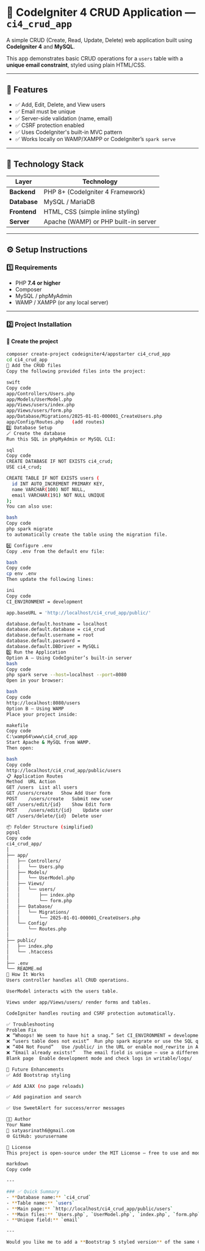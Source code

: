 # 🚀 CodeIgniter 4 CRUD Application — `ci4_crud_app`

A simple CRUD (Create, Read, Update, Delete) web application built using **CodeIgniter 4** and **MySQL**.

This app demonstrates basic CRUD operations for a `users` table with a **unique email constraint**, styled using plain HTML/CSS.

---

## 🧩 Features

- ✅ Add, Edit, Delete, and View users
- ✅ Email must be unique
- ✅ Server-side validation (name, email)
- ✅ CSRF protection enabled
- ✅ Uses CodeIgniter's built-in MVC pattern
- ✅ Works locally on WAMP/XAMPP or CodeIgniter’s `spark serve`

---

## 🧱 Technology Stack

| Layer | Technology |
|--------|-------------|
| **Backend** | PHP 8+ (CodeIgniter 4 Framework) |
| **Database** | MySQL / MariaDB |
| **Frontend** | HTML, CSS (simple inline styling) |
| **Server** | Apache (WAMP) or PHP built-in server |

---

## ⚙️ Setup Instructions

### 1️⃣ Requirements
- PHP **7.4 or higher**
- Composer
- MySQL / phpMyAdmin
- WAMP / XAMPP (or any local server)

---

### 2️⃣ Project Installation

#### 🧰 Create the project
```bash
composer create-project codeigniter4/appstarter ci4_crud_app
cd ci4_crud_app
🧩 Add the CRUD files
Copy the following provided files into the project:

swift
Copy code
app/Controllers/Users.php
app/Models/UserModel.php
app/Views/users/index.php
app/Views/users/form.php
app/Database/Migrations/2025-01-01-000001_CreateUsers.php
app/Config/Routes.php   (add routes)
3️⃣ Database Setup
🪄 Create the database
Run this SQL in phpMyAdmin or MySQL CLI:

sql
Copy code
CREATE DATABASE IF NOT EXISTS ci4_crud;
USE ci4_crud;

CREATE TABLE IF NOT EXISTS users (
  id INT AUTO_INCREMENT PRIMARY KEY,
  name VARCHAR(100) NOT NULL,
  email VARCHAR(191) NOT NULL UNIQUE
);
You can also use:

bash
Copy code
php spark migrate
to automatically create the table using the migration file.

4️⃣ Configure .env
Copy .env from the default env file:

bash
Copy code
cp env .env
Then update the following lines:

ini
Copy code
CI_ENVIRONMENT = development

app.baseURL = 'http://localhost/ci4_crud_app/public/'

database.default.hostname = localhost
database.default.database = ci4_crud
database.default.username = root
database.default.password =
database.default.DBDriver = MySQLi
5️⃣ Run the Application
Option A — Using CodeIgniter’s built-in server
bash
Copy code
php spark serve --host=localhost --port=8080
Open in your browser:

bash
Copy code
http://localhost:8080/users
Option B — Using WAMP
Place your project inside:

makefile
Copy code
C:\wamp64\www\ci4_crud_app
Start Apache & MySQL from WAMP.
Then open:

bash
Copy code
http://localhost/ci4_crud_app/public/users
📋 Application Routes
Method	URL	Action
GET	/users	List all users
GET	/users/create	Show Add User form
POST	/users/create	Submit new user
GET	/users/edit/{id}	Show Edit form
POST	/users/edit/{id}	Update user
GET	/users/delete/{id}	Delete user

📦 Folder Structure (simplified)
pgsql
Copy code
ci4_crud_app/
│
├── app/
│   ├── Controllers/
│   │   └── Users.php
│   ├── Models/
│   │   └── UserModel.php
│   ├── Views/
│   │   └── users/
│   │       ├── index.php
│   │       └── form.php
│   ├── Database/
│   │   └── Migrations/
│   │       └── 2025-01-01-000001_CreateUsers.php
│   └── Config/
│       └── Routes.php
│
├── public/
│   ├── index.php
│   └── .htaccess
│
├── .env
└── README.md
🧠 How It Works
Users controller handles all CRUD operations.

UserModel interacts with the users table.

Views under app/Views/users/ render forms and tables.

CodeIgniter handles routing and CSRF protection automatically.

✅ Troubleshooting
Problem	Fix
❌ “Whoops! We seem to have hit a snag.”	Set CI_ENVIRONMENT = development in .env to view real errors
❌ “users table does not exist”	Run php spark migrate or use the SQL query above
❌ “404 Not Found”	Use /public/ in the URL or enable mod_rewrite in Apache
❌ “Email already exists!”	The email field is unique — use a different one
Blank page	Enable development mode and check logs in writable/logs/

🧱 Future Enhancements
✅ Add Bootstrap styling

✅ Add AJAX (no page reloads)

✅ Add pagination and search

✅ Use SweetAlert for success/error messages

👨‍💻 Author
Your Name
📧 satyasrinath6@gmail.com
🌐 GitHub: yourusername

🪪 License
This project is open-source under the MIT License — free to use and modify.

markdown
Copy code

---

### ✅ Quick Summary
- **Database name:** `ci4_crud`
- **Table name:** `users`
- **Main page:** `http://localhost/ci4_crud_app/public/users`
- **Main files:** `Users.php`, `UserModel.php`, `index.php`, `form.php`, `Routes.php`
- **Unique field:** `email`

---

Would you like me to add a **Bootstrap 5 styled version** of the same CRUD (modern UI, same logic)? It’ll look great for your portfolio and needs only one CSS/JS link addition.







